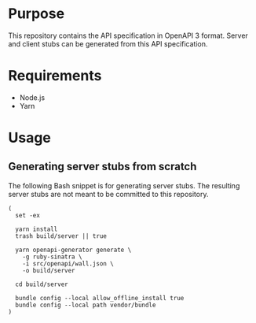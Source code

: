# Purpose

This repository contains the API specification in OpenAPI 3 format. Server and client stubs can be generated from this API specification.

# Requirements

- Node.js
- Yarn

# Usage

## Generating server stubs from scratch

The following Bash snippet is for generating server stubs.
The resulting server stubs are not meant to be committed to this repository.

```
(
  set -ex

  yarn install
  trash build/server || true

  yarn openapi-generator generate \
    -g ruby-sinatra \
    -i src/openapi/wall.json \
    -o build/server

  cd build/server

  bundle config --local allow_offline_install true
  bundle config --local path vendor/bundle
)
```
